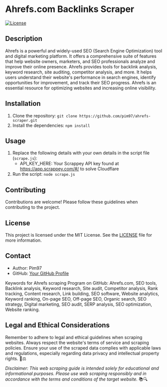 # Ahrefs.com Backlinks Scraper

[![License](https://img.shields.io/badge/license-MIT-blue.svg)](LICENSE)

## Description

Ahrefs is a powerful and widely-used SEO (Search Engine Optimization) tool and digital marketing platform. It offers a comprehensive suite of features that help website owners, marketers, and SEO professionals analyze and improve their online presence. Ahrefs provides tools for backlink analysis, keyword research, site auditing, competitor analysis, and more. It helps users understand their website's performance in search engines, identify opportunities for improvement, and track their SEO progress. Ahrefs is an essential resource for optimizing websites and increasing online visibility.

## Installation

1. Clone the repository: `git clone https://github.com/pim97/ahrefs-scraper.git`
2. Install the dependencies: `npm install`

## Usage

1. Replace the following details with your own details in the script file (`scrape.js`):
   - API_KEY_HERE: Your Scrappey API key found at https://app.scrappey.com/#/ to solve Cloudflare
2. Run the script: `node scrape.js`

## Contributing

Contributions are welcome! Please follow these guidelines when contributing to the project.

## License

This project is licensed under the MIT License. See the [LICENSE](LICENSE) file for more information.

## Contact

- Author: Pim97
- GitHub: [Your GitHub Profile](https://github.com/pim97/)

Keywords for Ahrefs scraping Program on GitHub:
Ahrefs.com, SEO tools, Backlink analysis, Keyword research, Site audit, Competitor analysis, Rank tracking, Content research, Link building, SEO software, Website analytics, Keyword ranking, On-page SEO, Off-page SEO, Organic search, SEO strategy, Digital marketing, SEO audit, SERP analysis, SEO optimization, Website ranking.

## Legal and Ethical Considerations

Remember to adhere to legal and ethical guidelines when scraping websites. Always respect the website's terms of service and scraping policies. Ensure your use of the scraped data complies with applicable laws and regulations, especially regarding data privacy and intellectual property rights. 🚫⚖️

*Disclaimer: This web scraping guide is intended solely for educational and informational purposes. Please use web scraping responsibly and in accordance with the terms and conditions of the target website.* 📚🔍
